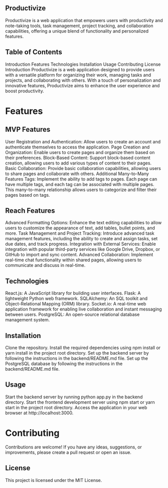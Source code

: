 ## Productivize

Productivize is a web application that empowers users with productivity and note-taking tools, task management, project tracking, and collaboration capabilities, offering a unique blend of functionality and personalized features.

## Table of Contents
Introduction
Features
Technologies
Installation
Usage
Contributing
License
Introduction
Productivize is a web application designed to provide users with a versatile platform for organizing their work, managing tasks and projects, and collaborating with others. With a touch of personalization and innovative features, Productivize aims to enhance the user experience and boost productivity.

# Features

## MVP Features

User Registration and Authentication: Allow users to create an account and authenticate themselves to access the application.
Page Creation and Organization: Enable users to create pages and organize them based on their preferences.
Block-Based Content: Support block-based content creation, allowing users to add various types of content to their pages.
Basic Collaboration: Provide basic collaboration capabilities, allowing users to share pages and collaborate with others.
Additional Many-to-Many Features
Tags: Implement the ability to add tags to pages. Each page can have multiple tags, and each tag can be associated with multiple pages. This many-to-many relationship allows users to categorize and filter their pages based on tags.

## Reach Features

Advanced Formatting Options: Enhance the text editing capabilities to allow users to customize the appearance of text, add tables, bullet points, and more.
Task Management and Project Tracking: Introduce advanced task management features, including the ability to create and assign tasks, set due dates, and track progress.
Integration with External Services: Enable integration with popular third-party services like Google Drive, Dropbox, or GitHub to import and sync content.
Advanced Collaboration: Implement real-time chat functionality within shared pages, allowing users to communicate and discuss in real-time.

## Technologies

React.js: A JavaScript library for building user interfaces.
Flask: A lightweight Python web framework.
SQLAlchemy: An SQL toolkit and Object-Relational Mapping (ORM) library.
Socket.io: A real-time web application framework for enabling live collaboration and instant messaging between users.
PostgreSQL: An open-source relational database management system.

## Installation

Clone the repository.
Install the required dependencies using npm install or yarn install in the project root directory.
Set up the backend server by following the instructions in the backend/README.md file.
Set up the PostgreSQL database by following the instructions in the backend/README.md file.

## Usage

Start the backend server by running python app.py in the backend directory.
Start the frontend development server using npm start or yarn start in the project root directory.
Access the application in your web browser at http://localhost:3000.

# Contributing

Contributions are welcome! If you have any ideas, suggestions, or improvements, please create a pull request or open an issue.

## License

This project is licensed under the MIT License.
